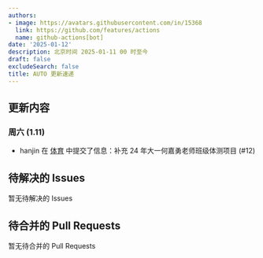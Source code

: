 ```yaml
---
authors:
- image: https://avatars.githubusercontent.com/in/15368
  link: https://github.com/features/actions
  name: github-actions[bot]
date: '2025-01-12'
description: 北京时间 2025-01-11 00 时至今
draft: false
excludeSearch: false
title: AUTO 更新速递
---
```


## 更新内容

### 周六 (1.11)

- hanjin 在 [体育](https://github.com/HITSZ-OpenAuto/PE100X) 中提交了信息：补充 24 年大一何嘉勇老师班级体测项目 (#12)

## 待解决的 Issues

暂无待解决的 Issues

## 待合并的 Pull Requests

暂无待合并的 Pull Requests

